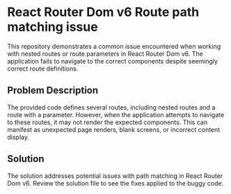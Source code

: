 # React Router Dom v6 Route path matching issue

This repository demonstrates a common issue encountered when working with nested routes or route parameters in React Router Dom v6.  The application fails to navigate to the correct components despite seemingly correct route definitions.

## Problem Description
The provided code defines several routes, including nested routes and a route with a parameter.  However, when the application attempts to navigate to these routes, it may not render the expected components.  This can manifest as unexpected page renders, blank screens, or incorrect content display.

## Solution
The solution addresses potential issues with path matching in React Router Dom v6.  Review the solution file to see the fixes applied to the buggy code.